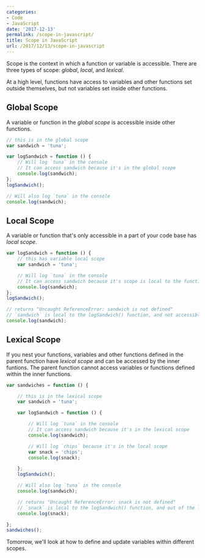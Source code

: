 ```yaml
---
categories:
- Code
- JavaScript
date: '2017-12-13'
permalink: /scope-in-javascript/
title: Scope in JavaScript
url: /2017/12/13/scope-in-javascript
---
```


Scope is the context in which a function or variable is accessible. There are three types of scope: *global*, *local*, and *lexical*.

At a high level, functions have access to variables and other functions set outside themselves, but not variables set inside other functions.

## Global Scope

A variable or function in the *global scope* is accessible inside other functions.

```javascript
// this is in the global scope
var sandwich = 'tuna';

var logSandwich = function () {
	// Will log `tuna` in the console
	// It can access sandwich because it's in the global scope
	console.log(sandwich);
};
logSandwich();

// Will also log `tuna` in the console
console.log(sandwich);
```

## Local Scope

A variable or function that's only accessible in a part of your code base has *local scope*.

```javascript
var logSandwich = function () {
	// this has variable local scope
	var sandwich = 'tuna';

	// Will log `tuna` in the console
	// It can access sandwich because it's scope is local to the function
	console.log(sandwich);
};
logSandwich();

// returns "Uncaught ReferenceError: sandwich is not defined"
// `sandwich` is local to the logSandwich() function, and not accessible here
console.log(sandwich);
```

## Lexical Scope

If you nest your functions, variables and other functions defined in the parent function have *lexical scope* and can be accessed by the inner funtions. The parent function cannot access variables or functions defined within the inner functions.

```javascript
var sandwiches = function () {

	// this is in the lexical scope
	var sandwich = 'tuna';

	var logSandwich = function () {

		// Will log `tuna` in the console
		// It can access sandwich because it's in the lexical scope
		console.log(sandwich);

		// Will log `chips` because it's in the local scope
		var snack = 'chips';
		console.log(snack);

	};
	logSandwich();

	// Will also log `tuna` in the console
	console.log(sandwich);

	// returns "Uncaught ReferenceError: snack is not defined"
	// `snack` is local to the logSandwich() function, and out of the lexical scope
	console.log(snack);

};
sandwiches();
```

Tomorrow, we'll look at how to define and update variables within different scopes.